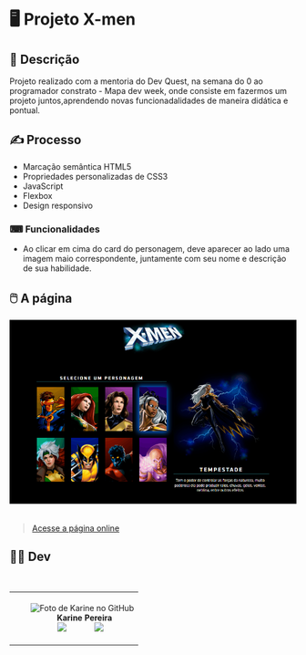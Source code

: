 # 🖥️ Projeto X-men

## 📜 Descrição

Projeto realizado com a mentoria do Dev Quest, na semana do 0 ao programador constrato - Mapa dev week, onde consiste em fazermos um projeto juntos,aprendendo novas funcionadalidades de maneira didática e pontual.

## ✍️ Processo

- Marcação semântica HTML5
- Propriedades personalizadas de CSS3
- JavaScript
- Flexbox
- Design responsivo

### ⌨ Funcionalidades

- Ao clicar em cima do card do personagem, deve aparecer ao lado uma imagem maio correspondente, juntamente com seu nome e descrição de sua habilidade.

## 🖱️ A página

<img src="src/img/gif.gif" alt="Gif exibindo uma demonstração do site">    

> <a href="https://devkarine.github.io/projeto-xmen/" target= "_blank">Acesse a página online</a>

## 👩‍💻 Dev

<table align="center">
  <tr>
    <td align="center">
      <div>
        <img src="https://avatars.githubusercontent.com/u/114251625?v=4" width="120px;" alt="Foto de Karine no GitHub"/><br>
          <b> Karine Pereira </b><br>
            <a href="https://www.linkedin.com/in/devkarine/" alt="Linkedin"><img src="https://img.shields.io/badge/LinkedIn-0077B5?style=for-the-badge&logo=linkedin&logoColor=white"/ height="20"></a>
            <a href="https://github.com/devkarine" alt="Linkedin"><img src="https://img.shields.io/badge/GitHub-100000?style=for-the-badge&logo=github&logoColor=white" height="20"></a>
      </div>
    </td>

</tr>

</table>
